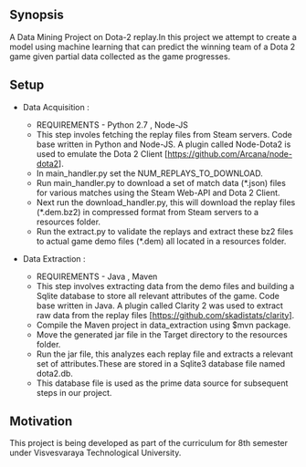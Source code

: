 ## Synopsis

A Data Mining Project on Dota-2 replay.In this project we attempt to create a model using 
machine learning that can predict the winning team of a Dota 2 game given partial data
collected as the game progresses.

## Setup

* Data Acquisition :
	* REQUIREMENTS - Python 2.7 , Node-JS
	* This step involes fetching the replay files from Steam servers. Code base written in Python and Node-JS. A 	  plugin called Node-Dota2 is used to emulate the Dota 2 Client [https://github.com/Arcana/node-dota2].
	* In main_handler.py set the NUM_REPLAYS_TO_DOWNLOAD.
	* Run main_handler.py to download a set of match data (*.json) files for various matches using the Steam Web-API 	  	  and Dota 2 Client.
	* Next run the download_handler.py, this will download the replay files (*.dem.bz2) in compressed format from 	  Steam servers to a resources folder.
	* Run the extract.py to validate the replays and extract these bz2 files to actual game demo files (*.dem) all located in a resources folder.
 
* Data Extraction :
	* REQUIREMENTS - Java , Maven
	* This step involves extracting data from the demo files and building a Sqlite database to store all relevant
	  attributes of the game. Code base written in Java. A plugin called Clarity 2 was used to extract raw data from the replay files 	  	  [https://github.com/skadistats/clarity].
	* Compile the Maven project in data_extraction using $mvn package.
	* Move the generated jar file in the Target directory to the resources folder.
	* Run the jar file, this analyzes each replay file and extracts a relevant set of attributes.These are stored in a Sqlite3 database file named
	  dota2.db.
	* This database file is used as the prime data source for subsequent steps in our project.

## Motivation

This project is being developed as part of the curriculum for 8th semester under Visvesvaraya Technological University.